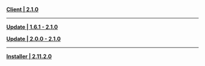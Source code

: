 **[Client | 2.1.0](https://autopatchhk.yuanshen.com/client_app/pc_mihoyo/20210901_db535e31166295ac/GenshinImpact_2.1.0.zip)**

---

**[Update | 1.6.1 - 2.1.0](https://autopatchhk.yuanshen.com/client_app/update/hk4e_global/10/game_1.6.1_2.1.0_diff_lEOthRaCuMIB4rTN.zip)**

**[Update | 2.0.0 - 2.1.0](https://autopatchhk.yuanshen.com/client_app/update/hk4e_global/10/game_2.0.0_2.1.0_diff_kYU5QpgOiPB1woI4.zip)**

---

**[Installer | 2.11.2.0](https://autopatchhk.yuanshen.com/client_app/launcher/20210901_d1b7945b3e043187/GenshinImpact_install_mihoyo_20210817202902.exe)**
